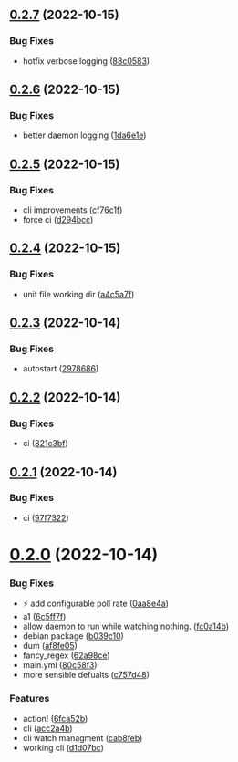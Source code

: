 ## [0.2.7](https://github.com/sargon64/cbak/compare/v0.2.6...v0.2.7) (2022-10-15)


### Bug Fixes

* hotfix verbose logging ([88c0583](https://github.com/sargon64/cbak/commit/88c05831b0567ba48a04a89913db8e9d9d691f87))



## [0.2.6](https://github.com/sargon64/cbak/compare/v0.2.5...v0.2.6) (2022-10-15)


### Bug Fixes

* better daemon logging ([1da6e1e](https://github.com/sargon64/cbak/commit/1da6e1e6bd989f8853cfd1fba8db1b6f4488ae28))



## [0.2.5](https://github.com/sargon64/cbak/compare/v0.2.4...v0.2.5) (2022-10-15)


### Bug Fixes

* cli improvements ([cf76c1f](https://github.com/sargon64/cbak/commit/cf76c1f3230ad2e4019bc794f79fd6f9ad1a9f59))
* force ci ([d294bcc](https://github.com/sargon64/cbak/commit/d294bcc59d06948e66dc67f19489cbea4c70e3ba))



## [0.2.4](https://github.com/sargon64/cbak/compare/v0.2.3...v0.2.4) (2022-10-15)


### Bug Fixes

* unit file working dir ([a4c5a7f](https://github.com/sargon64/cbak/commit/a4c5a7f82e691bc03bc5d7dcc22b4f44638ce932))



## [0.2.3](https://github.com/sargon64/cbak/compare/v0.2.2...v0.2.3) (2022-10-14)


### Bug Fixes

* autostart ([2978686](https://github.com/sargon64/cbak/commit/2978686c0370301066d0d2c8fd80762ca01cd4ce))



## [0.2.2](https://github.com/sargon64/cbak/compare/v0.2.1...v0.2.2) (2022-10-14)


### Bug Fixes

* ci ([821c3bf](https://github.com/sargon64/cbak/commit/821c3bf7ad4df8afd2d19bf52d1c9dc47660f70f))



## [0.2.1](https://github.com/sargon64/cbak/compare/v0.2.0...v0.2.1) (2022-10-14)


### Bug Fixes

* ci ([97f7322](https://github.com/sargon64/cbak/commit/97f7322f519775b37d4ab4c6bda14cf0ed10b956))



# [0.2.0](https://github.com/sargon64/cbak/compare/0aa8e4a19e9cfd48c0ce6f60d986e768da4b0719...v0.2.0) (2022-10-14)


### Bug Fixes

* :zap: add configurable poll rate ([0aa8e4a](https://github.com/sargon64/cbak/commit/0aa8e4a19e9cfd48c0ce6f60d986e768da4b0719))
* a1 ([6c5ff7f](https://github.com/sargon64/cbak/commit/6c5ff7f15e3d633ff309bbf0ef44272446824823))
* allow daemon to run while watching nothing. ([fc0a14b](https://github.com/sargon64/cbak/commit/fc0a14b4423c9271db69149a7a3da1b2d812dd72))
* debian package ([b039c10](https://github.com/sargon64/cbak/commit/b039c100f34967b7283f01ab99db1882e2a6f0c2))
* dum ([af8fe05](https://github.com/sargon64/cbak/commit/af8fe055aa7e87062e86496d45689ed9335f8f06))
* fancy_regex ([62a98ce](https://github.com/sargon64/cbak/commit/62a98ce001d82ea661eeda0a148e1c6effde7411))
* main.yml ([80c58f3](https://github.com/sargon64/cbak/commit/80c58f32c7d39d92b7a89bf7e84920186480877d))
* more sensible defualts ([c757d48](https://github.com/sargon64/cbak/commit/c757d484851d0a5668f92d1cdf1418b446b4a06a))


### Features

* action! ([6fca52b](https://github.com/sargon64/cbak/commit/6fca52b9d788da364493072b41c84e2b3c1a3eb2))
* cli ([acc2a4b](https://github.com/sargon64/cbak/commit/acc2a4bddd76bcc5a25a3b51c4be419f0539dc81))
* cli watch managment ([cab8feb](https://github.com/sargon64/cbak/commit/cab8feb9e1291e7bc3899e01e46cd8286ab2cee3))
* working cli ([d1d07bc](https://github.com/sargon64/cbak/commit/d1d07bc11b0a2c60ceb105931c5950714d95f239))



